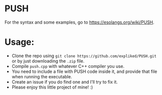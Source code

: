 # PUSH

For the syntax and some examples, go to https://esolangs.org/wiki/PUSH.

# Usage:

* Clone the repo using `git clone https://github.com/expliked/PUSH.git` or by just downloading the `.zip` file.
* Compile `push.cpp` with whatever C++ compiler you use.
* You need to include a file with PUSH code inside it, and provide that file when running the executable.
* Create an issue if you do find one and I'll try to fix it.
* Please enjoy this little project of mine! :)

